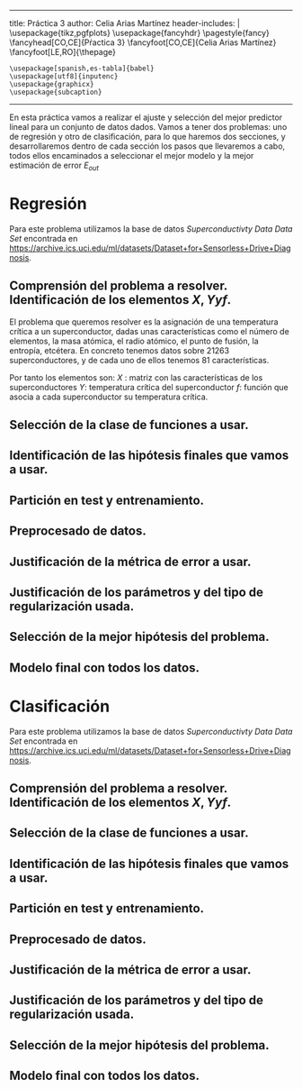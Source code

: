 
---
title: Práctica 3
author: Celia Arias Martínez
header-includes: |
    \usepackage{tikz,pgfplots}
    \usepackage{fancyhdr}
    \pagestyle{fancy}
    \fancyhead[CO,CE]{Pŕactica 3}
    \fancyfoot[CO,CE]{Celia Arias Martínez}
    \fancyfoot[LE,RO]{\thepage}
   
    \usepackage[spanish,es-tabla]{babel}
    \usepackage[utf8]{inputenc}
    \usepackage{graphicx}
    \usepackage{subcaption}
---


En esta práctica vamos a realizar el ajuste y selección del mejor predictor lineal para un conjunto de datos dados. Vamos a tener dos problemas: uno de regresión y otro de clasificación, para lo que haremos dos secciones, y desarrollaremos dentro de cada sección los pasos que llevaremos a cabo, todos ellos encaminados a seleccionar el mejor modelo y la mejor estimación de error $E_{out}$

# Regresión

Para este problema utilizamos la base de datos *Superconductivty Data Data Set* encontrada en https://archive.ics.uci.edu/ml/datasets/Dataset+for+Sensorless+Drive+Diagnosis.


## Comprensión del problema a resolver. Identificación de los elementos $X, Y y f$.

El problema que queremos resolver es la asignación de una temperatura crítica a un superconductor, dadas unas características como el número de elementos, la masa atómica, el radio atómico, el punto de fusión, la entropía, etcétera. En concreto tenemos datos sobre 21263 superconductores, y de cada uno de ellos tenemos 81 características. 

Por tanto los elementos son:
$X$ : matriz con las características de los superconductores
$Y$: temperatura crítica del superconductor
$f$: función que asocia a cada superconductor su temperatura crítica.

## Selección de la clase de funciones a usar.


## Identificación de las hipótesis finales que vamos a usar.

## Partición en test y entrenamiento.

## Preprocesado de datos.

## Justificación de la métrica de error a usar.

## Justificación de los parámetros y del tipo de regularización usada.

## Selección de la mejor hipótesis del problema.

## Modelo final con todos los datos.




# Clasificación

Para este problema utilizamos la base de datos *Superconductivty Data Data Set* encontrada en https://archive.ics.uci.edu/ml/datasets/Dataset+for+Sensorless+Drive+Diagnosis.


## Comprensión del problema a resolver. Identificación de los elementos $X, Y y f$.


## Selección de la clase de funciones a usar.


## Identificación de las hipótesis finales que vamos a usar.

## Partición en test y entrenamiento.

## Preprocesado de datos.

## Justificación de la métrica de error a usar.

## Justificación de los parámetros y del tipo de regularización usada.

## Selección de la mejor hipótesis del problema.

## Modelo final con todos los datos.